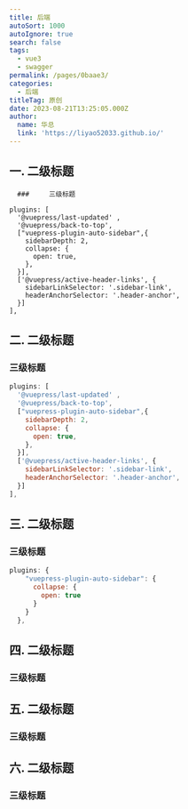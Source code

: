 ```yaml
---
title: 后端
autoSort: 1000
autoIgnore: true
search: false
tags:
  - vue3
  - swagger
permalink: /pages/0baae3/
categories:
  - 后端
titleTag: 原创
date: 2023-08-21T13:25:05.000Z
author:
  name: 华总
  link: 'https://liyao52033.github.io/'
---
```




## 一. 二级标题

      ###     三级标题

```
plugins: [
  '@vuepress/last-updated' ,
  '@vuepress/back-to-top',
  ["vuepress-plugin-auto-sidebar",{
    sidebarDepth: 2,
    collapse: {
      open: true,
    },
  }],
  ['@vuepress/active-header-links', {
    sidebarLinkSelector: '.sidebar-link',
    headerAnchorSelector: '.header-anchor',
  }]
],
```

## 二. 二级标题

###     三级标题

```js
plugins: [
  '@vuepress/last-updated' ,
  '@vuepress/back-to-top',
  ["vuepress-plugin-auto-sidebar",{
    sidebarDepth: 2,
    collapse: {
      open: true,
    },
  }],
  ['@vuepress/active-header-links', {
    sidebarLinkSelector: '.sidebar-link',
    headerAnchorSelector: '.header-anchor',
  }]
],
```

## 三. 二级标题

###    三级标题

```js
plugins: {
    "vuepress-plugin-auto-sidebar": {
      collapse: {
        open: true
      }
    }
  },
```



## 四. 二级标题

###    三级标题

## 五. 二级标题

###    三级标题

## 六. 二级标题

###    三级标题
